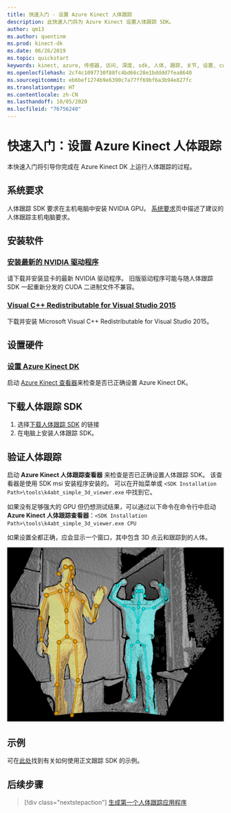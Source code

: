 ```yaml
---
title: 快速入门 - 设置 Azure Kinect 人体跟踪
description: 此快速入门将为 Azure Kinect 设置人体跟踪 SDK。
author: qm13
ms.author: quentinm
ms.prod: kinect-dk
ms.date: 06/26/2019
ms.topic: quickstart
keywords: kinect, azure, 传感器, 访问, 深度, sdk, 人体, 跟踪, 关节, 设置, cuda, nvidia
ms.openlocfilehash: 2cf4c1097730f88fc4bd66c28e1bdddd7fea8640
ms.sourcegitcommit: eb6bef1274b9e6390c7a77ff69bf6a3b94e827fc
ms.translationtype: HT
ms.contentlocale: zh-CN
ms.lasthandoff: 10/05/2020
ms.locfileid: "76756240"
---
```

# <a name="quickstart-set-up-azure-kinect-body-tracking"></a>快速入门：设置 Azure Kinect 人体跟踪

本快速入门将引导你完成在 Azure Kinect DK 上运行人体跟踪的过程。

## <a name="system-requirements"></a>系统要求

人体跟踪 SDK 要求在主机电脑中安装 NVIDIA GPU。 [系统要求](system-requirements.md)页中描述了建议的人体跟踪主机电脑要求。

## <a name="install-software"></a>安装软件

### <a name="install-the-latest-nvidia-driver"></a>[安装最新的 NVIDIA 驱动程序](https://www.nvidia.com/Download/index.aspx?lang=en-us)

请下载并安装显卡的最新 NVIDIA 驱动程序。 旧版驱动程序可能与随人体跟踪 SDK 一起重新分发的 CUDA 二进制文件不兼容。

### <a name="visual-c-redistributable-for-visual-studio-2015"></a>[Visual C++ Redistributable for Visual Studio 2015](https://www.microsoft.com/en-us/download/details.aspx?id=48145)

下载并安装 Microsoft Visual C++ Redistributable for Visual Studio 2015。 

## <a name="set-up-hardware"></a>设置硬件

### <a name="set-up-azure-kinect-dk"></a>[设置 Azure Kinect DK](set-up-azure-kinect-dk.md)

启动 [Azure Kinect 查看器](azure-kinect-viewer.md)来检查是否已正确设置 Azure Kinect DK。

## <a name="download-the-body-tracking-sdk"></a>下载人体跟踪 SDK
 
1. 选择[下载人体跟踪 SDK](body-sdk-download.md) 的链接
2. 在电脑上安装人体跟踪 SDK。

## <a name="verify-body-tracking"></a>验证人体跟踪

启动 **Azure Kinect 人体跟踪查看器** 来检查是否已正确设置人体跟踪 SDK。 该查看器是使用 SDK msi 安装程序安装的。 可以在开始菜单或 `<SDK Installation Path>\tools\k4abt_simple_3d_viewer.exe` 中找到它。

如果没有足够强大的 GPU 但仍想测试结果，可以通过以下命令在命令行中启动 **Azure Kinect 人体跟踪查看器**：`<SDK Installation Path>\tools\k4abt_simple_3d_viewer.exe CPU`

如果设置全都正确，应会显示一个窗口，其中包含 3D 点云和跟踪到的人体。


![人体跟踪 3D 查看器](./media/quickstarts/samples-simple3dviewer.png)

## <a name="examples"></a>示例

可在[此处](https://github.com/microsoft/Azure-Kinect-Samples/tree/master/body-tracking-samples)找到有关如何使用正文跟踪 SDK 的示例。

## <a name="next-steps"></a>后续步骤

> [!div class="nextstepaction"]
>[生成第一个人体跟踪应用程序](build-first-body-app.md)

